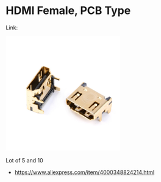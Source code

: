 # HDMI Female, PCB Type

Link:

<img src="./aliexpress.jpg" width="300px" />

Lot of 5 and 10
- https://www.aliexpress.com/item/4000348824214.html
